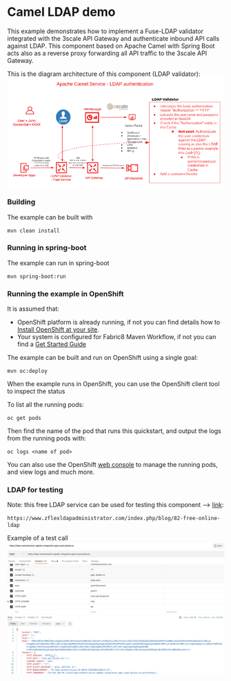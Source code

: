 # Camel LDAP demo 

This example demonstrates how to implement a Fuse-LDAP validator integrated with the 3scale API Gateway and authenticate inbound API calls against LDAP. This component based on Apache Camel with Spring Boot acts also as a reverse proxy forwarding all API traffic to the 3scale API Gateway.

This is the diagram architecture of this component (LDAP validator):
![](doc/ScreenshotCamel-LDAP.png)

### Building

The example can be built with

    mvn clean install

### Running in spring-boot

The example can run in spring-boot

    mvn spring-boot:run


### Running the example in OpenShift

It is assumed that:
- OpenShift platform is already running, if not you can find details how to [Install OpenShift at your site](https://docs.openshift.com/container-platform/3.3/install_config/index.html).
- Your system is configured for Fabric8 Maven Workflow, if not you can find a [Get Started Guide](https://access.redhat.com/documentation/en/red-hat-jboss-middleware-for-openshift/3/single/red-hat-jboss-fuse-integration-services-20-for-openshift/)

The example can be built and run on OpenShift using a single goal:

    mvn oc:deploy

When the example runs in OpenShift, you can use the OpenShift client tool to inspect the status

To list all the running pods:

    oc get pods

Then find the name of the pod that runs this quickstart, and output the logs from the running pods with:

    oc logs <name of pod>

You can also use the OpenShift [web console](https://docs.openshift.com/container-platform/3.3/getting_started/developers_console.html#developers-console-video) to manage the
running pods, and view logs and much more.

### LDAP for testing

Note: this free LDAP service can be used for testing this component --> [link](https://www.zflexldapadministrator.com/index.php/blog/82-free-online-ldap): 

    https://www.zflexldapadministrator.com/index.php/blog/82-free-online-ldap

Example of a test call
![](doc/ScreenshotTestCamel-LDAP.png)


